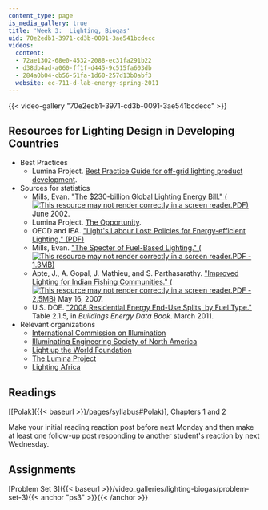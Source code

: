 ```yaml
---
content_type: page
is_media_gallery: true
title: 'Week 3:  Lighting, Biogas'
uid: 70e2edb1-3971-cd3b-0091-3ae541bcdecc
videos:
  content:
  - 72ae1302-68e0-4532-2088-ec31fa291b22
  - d38db4ad-a060-ff1f-d445-9c515fa603db
  - 284a0b04-cb56-51fa-1d60-257d13b0abf3
  website: ec-711-d-lab-energy-spring-2011
---
```



{{< video-gallery "70e2edb1-3971-cd3b-0091-3ae541bcdecc" >}}


Resources for Lighting Design in Developing Countries
-----------------------------------------------------

*   Best Practices
    *   Lumina Project. [Best Practice Guide for off-grid lighting product development](http://light.lbl.gov/best-practices.html).
*   Sources for statistics
    *   Mills, Evan. ["The $230-billion Global Lighting Energy Bill." (![This resource may not render correctly in a screen reader.](/images/inacessible.gif)PDF)](https://pdfs.semanticscholar.org/af45/cda1a788e6453c27ea9341a2545408bdf332.pdf?_ga=2.171809827.2016510353.1566239404-159250059.1566239404) June 2002.
    *   Lumina Project. [The Opportunity](http://light.lbl.gov/opportunity.html).
    *   OECD and IEA. ["Light's Labour Lost: Policies for Energy-efficient Lighting." (PDF)](http://web.archive.org/web/20101204194847/http://www.iea.org/work/2007/cfl/Waide.pdf)
    *   Mills, Evan. ["The Specter of Fuel-Based Lighting." (![This resource may not render correctly in a screen reader.](/images/inacessible.gif)PDF - 1.3MB)](http://light.lbl.gov/pubs/mills_science_fbl_full.pdf)
    *   Apte, J., A. Gopal, J. Mathieu, and S. Parthasarathy. ["Improved Lighting for Indian Fishing Communities." (![This resource may not render correctly in a screen reader.](/images/inacessible.gif)PDF - 2.5MB)](http://light.lbl.gov/pubs/fisherman-led-rpt.pdf) May 16, 2007.
    *   U.S. DOE. ["2008 Residential Energy End-Use Splits, by Fuel Type."](https://openei.org/doe-opendata/dataset/buildings-energy-data-book) Table 2.1.5, in _Buildings Energy Data Book_. March 2011.
*   Relevant organizations
    *   [International Commission on Illumination](http://www.cie.co.at/)
    *   [Illuminating Engineering Society of North America](http://www.ies.org/)
    *   [Light up the World Foundation](http://www.lutw.org/)
    *   [The Lumina Project](http://light.lbl.gov/)
    *   [Lighting Africa](http://www.lightingafrica.org/)

Readings
--------

\[[Polak]({{< baseurl >}}/pages/syllabus#Polak)\], Chapters 1 and 2

Make your initial reading reaction post before next Monday and then make at least one follow-up post responding to another student's reaction by next Wednesday.

Assignments
-----------

[Problem Set 3]({{< baseurl >}}/video_galleries/lighting-biogas/problem-set-3){{< anchor "ps3" >}}{{< /anchor >}}